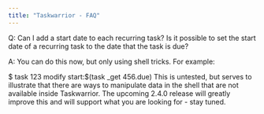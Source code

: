 ```yaml
---
title: "Taskwarrior - FAQ"
---
```


Q: Can I add a start date to each recurring task?
Is it possible to set the start date of a recurring task to the date that the task is due?

A: You can do this now, but only using shell tricks.
For example:

$ task 123 modify start:$(task _get 456.due)
This is untested, but serves to illustrate that there are ways to manipulate data in the shell that are not available inside Taskwarrior.
The upcoming 2.4.0 release will greatly improve this and will support what you are looking for - stay tuned.

